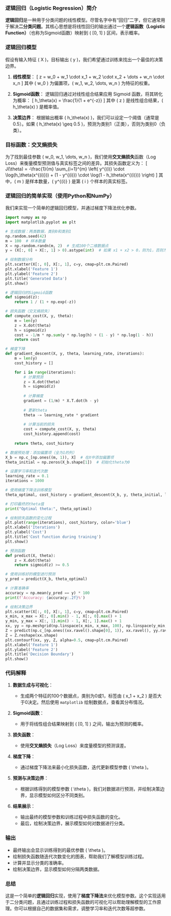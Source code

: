 ### 逻辑回归（Logistic Regression）简介

**逻辑回归**是一种用于分类问题的线性模型。尽管名字中有“回归”二字，但它通常用于解决**二分类问题**。其核心思想是将线性回归的输出通过一个**逻辑函数（Logistic Function）**（也称为Sigmoid函数）映射到 \( [0, 1] \) 区间，表示概率。

### 逻辑回归模型

假设有输入特征 \( X \)，目标输出 \( y \)，我们希望通过训练来找出一个最佳的决策边界。

1. **线性模型**：
\[
z = w_0 + w_1 \cdot x_1 + w_2 \cdot x_2 + \dots + w_n \cdot x_n
\]
其中 \( w_0 \) 为偏置项，\( w_1, w_2, \dots, w_n \) 为特征的权重。

2. **Sigmoid函数**：
逻辑回归通过对线性组合结果应用 Sigmoid 函数，将其转化为概率：
\[
h_\theta(x) = \frac{1}{1 + e^{-z}}
\]
其中 \( z \) 是线性组合结果，\( h_\theta(x) \) 是概率值。

3. **决策边界**：
根据输出概率 \( h_\theta(x) \)，我们可以设定一个阈值（通常是0.5）。如果 \( h_\theta(x) \geq 0.5 \)，预测为类别1（正类），否则为类别0（负类）。

### 目标函数：交叉熵损失

为了找到最佳参数 \( w_0, w_1, \dots, w_n \)，我们使用**交叉熵损失**函数（Log Loss）来衡量模型预测值与真实标签之间的差异。其损失函数定义为：
\[
J(\theta) = -\frac{1}{m} \sum_{i=1}^{m} \left( y^{(i)} \cdot \log(h_\theta(x^{(i)})) + (1 - y^{(i)}) \cdot \log(1 - h_\theta(x^{(i)})) \right)
\]
其中，\( m \) 是样本数量，\( y^{(i)} \) 是第 \( i \) 个样本的真实标签。

### 逻辑回归的简单实现（使用Python和NumPy）

我们来实现一个简单的逻辑回归模型，并通过梯度下降法优化参数。

```python
import numpy as np
import matplotlib.pyplot as plt

# 生成数据：两类数据，类别0和类别1
np.random.seed(42)
m = 100  # 样本数量
X = np.random.randn(m, 2)  # 生成100个二维数据点
y = (X[:, 0] + X[:, 1] > 0).astype(int)  # 如果 x1 + x2 > 0，则为1，否则为0

# 绘制数据分布
plt.scatter(X[:, 0], X[:, 1], c=y, cmap=plt.cm.Paired)
plt.xlabel('Feature 1')
plt.ylabel('Feature 2')
plt.title('Generated Data')
plt.show()

# 逻辑回归的Sigmoid函数
def sigmoid(z):
    return 1 / (1 + np.exp(-z))

# 损失函数（交叉熵损失）
def compute_cost(X, y, theta):
    m = len(y)
    z = X.dot(theta)
    h = sigmoid(z)
    cost = -1/m * np.sum(y * np.log(h) + (1 - y) * np.log(1 - h))
    return cost

# 梯度下降
def gradient_descent(X, y, theta, learning_rate, iterations):
    m = len(y)
    cost_history = []

    for i in range(iterations):
        # 计算预测
        z = X.dot(theta)
        h = sigmoid(z)
        
        # 计算梯度
        gradient = (1/m) * X.T.dot(h - y)
        
        # 更新theta
        theta -= learning_rate * gradient
        
        # 计算当前的损失
        cost = compute_cost(X, y, theta)
        cost_history.append(cost)
    
    return theta, cost_history

# 数据预处理：添加偏置项（全为1的列）
X_b = np.c_[np.ones((m, 1)), X]  # 在X中添加偏置项
theta_initial = np.zeros(X_b.shape[1])  # 初始化theta为0

# 设置学习率和迭代次数
learning_rate = 0.1
iterations = 1000

# 使用梯度下降法训练模型
theta_optimal, cost_history = gradient_descent(X_b, y, theta_initial, learning_rate, iterations)

# 打印最终的theta值
print("Optimal theta:", theta_optimal)

# 绘制损失函数的变化过程
plt.plot(range(iterations), cost_history, color='blue')
plt.xlabel('Iterations')
plt.ylabel('Cost')
plt.title('Cost function during training')
plt.show()

# 预测函数
def predict(X, theta):
    z = X.dot(theta)
    return sigmoid(z) >= 0.5

# 使用训练好的模型进行预测
y_pred = predict(X_b, theta_optimal)

# 计算准确率
accuracy = np.mean(y_pred == y) * 100
print(f'Accuracy: {accuracy:.2f}%')

# 绘制决策边界
plt.scatter(X[:, 0], X[:, 1], c=y, cmap=plt.cm.Paired)
x_min, x_max = X[:, 0].min() - 1, X[:, 0].max() + 1
y_min, y_max = X[:, 1].min() - 1, X[:, 1].max() + 1
xx, yy = np.meshgrid(np.linspace(x_min, x_max, 100), np.linspace(y_min, y_max, 100))
Z = predict(np.c_[np.ones((xx.ravel().shape[0], 1)), xx.ravel(), yy.ravel()], theta_optimal)
Z = Z.reshape(xx.shape)
plt.contourf(xx, yy, Z, alpha=0.5, cmap=plt.cm.Paired)
plt.xlabel('Feature 1')
plt.ylabel('Feature 2')
plt.title('Decision Boundary')
plt.show()
```

### 代码解释

1. **数据生成与可视化**：
   - 生成两个特征的100个数据点，类别为0或1，标签由 \( x_1 + x_2 \) 是否大于0决定。然后使用 `matplotlib` 绘制数据点，查看其分布情况。

2. **Sigmoid函数**：
   - 用于将线性组合结果映射到 \( [0, 1] \) 之间，输出为预测的概率。

3. **损失函数**：
   - 使用**交叉熵损失**（Log Loss）来度量模型的预测误差。

4. **梯度下降**：
   - 通过梯度下降法来最小化损失函数，迭代更新模型参数 \( \theta \)。

5. **预测与决策边界**：
   - 根据训练得到的模型参数 \( \theta \)，我们对数据进行预测，并绘制决策边界，显示模型如何区分不同类别。

6. **结果展示**：
   - 输出最终的模型参数和训练过程中损失函数的变化。
   - 最后，绘制决策边界，展示模型如何对数据进行分类。

### 输出
- 最终输出会显示训练得到的最优参数 \( \theta \)。
- 绘制损失函数随迭代次数变化的图表，帮助我们了解模型训练过程。
- 计算并显示分类的准确率。
- 绘制决策边界，显示模型如何分隔两类数据。

### 总结
这是一个简单的**逻辑回归**实现，使用了**梯度下降法**来优化模型参数。这个实现适用于二分类问题，且通过训练过程和损失函数的可视化可以帮助理解模型的工作原理。你可以根据自己的数据集和需求，调整学习率和迭代次数等超参数。